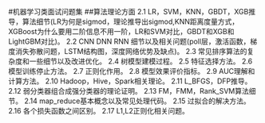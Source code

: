 #机器学习类面试问题集
##算法理论方面
2.1 LR，SVM，KNN，GBDT，XGB推导，算法细节(LR为何是sigmod，理论推导出sigmod,KNN距离度量方式，XGBoost为什么要用二阶信息不用一阶，LR和SVM对比，GBDT和XGB和LightGBM对比)。
2.2 CNN DNN RNN 细节以及相关问题(poll层，激活函数，梯度消失弥散问题，LSTM结构图，深度网络优势及缺点)。
2.3 常见排序算法的复杂度和一些细节以及改进优化。
2.4 树模型建模过程。
2.5 特征选择方法。
2.6 模型训练停止方法。
2.7 正则化作用。
2.8 模型效果评价指标。
2.9 AUC理解和计算方法。
2.10 Hadoop，Hive，Spark相关理论。
2.11 L_BFGS，DFP推导。
2.12 弱分类器组合成强分类器的理论证明。
2.13 FM，FMM，Rank_SVM算法细节。
2.14 map_reduce基本概念以及常见处理代码。
2.15 过拟合的解决方法。
2.16 各个损失函数之间区别。
2.17 L1,L2正则化相关问题。
